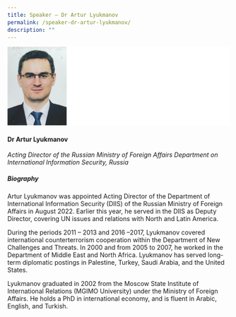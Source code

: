 ```yaml
---
title: Speaker – Dr Artur Lyukmanov
permalink: /speaker-dr-artur-lyukmanov/
description: ""
---
```

![](/images/Speakers/Artur%20Lyukmanov.jpg)

#### **Dr Artur Lyukmanov**

*Acting Director of the Russian Ministry of Foreign Affairs Department on International Information Security, Russia*  

##### **Biography**
Artur Lyukmanov was appointed Acting Director of the Department of International Information Security (DIIS) of the Russian Ministry of Foreign Affairs in August 2022. Earlier this year, he served in the DIIS as Deputy Director, covering UN issues and relations with North and Latin America.

During the periods 2011 – 2013 and 2016 –2017, Lyukmanov covered international counterterrorism cooperation within the Department of New Challenges and Threats. In 2000 and from 2005 to 2007, he worked in the Department of Middle East and North Africa. Lyukmanov has served long-term diplomatic postings in Palestine, Turkey, Saudi Arabia, and the United States.

Lyukmanov graduated in 2002 from the Moscow State Institute of International Relations (MGIMO University) under the Ministry of Foreign Affairs. He holds a PhD in international economy, and is fluent in Arabic, English, and Turkish.